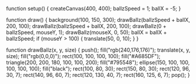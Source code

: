 function setup() {
  createCanvas(400, 400);
  ballzSpeed = 1;
  ballX = -5;
}

function draw() {
  background(100, 150, 300);
  drawBallz(ballzSpeed + ballX, 200, 100);
  drawBallz(ballzSpeed + ballX, 200, 100);
  drawBallz(0 + ballzSpeed, mouseY, 1);
  drawBallz(mouseX, 0, 50);
  ballX = ballX + ballzSpeed;
  if (mouseY > 100) {
    translate(50, 0, 10);
  }
}

function drawBallz(x, y, size) {
  push();
  fill("rgb(240,176,176)");
  translate(x, y, size);
  fill("rgb(0,0,0)");
  rect(100, 100, 100, 100);
  fill("#A685DF");
  triangle(200, 200, 180, 100, 100, 200);
  fill("#795548");
  ellipse(150, 100, 100, 100, 100, 100);
  fill("black");
  rect(100, 80, 30);
  rect(150, 80, 30);
  rect(120, 96, 30, 7);
  rect(140, 96, 60, 7);
  rect(120, 130, 40, 7);
  rect(160, 125, 6, 7);
  pop();
}
